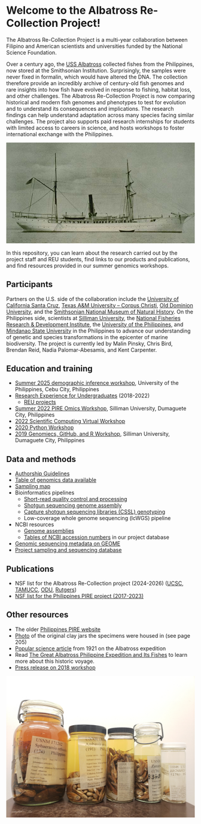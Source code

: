 #  Welcome to the Albatross Re-Collection Project! 

The Albatross Re-Collection Project is a multi-year collaboration between Filipino and American scientists and universities funded by the National Science Foundation. 

Over a century ago, the [USS Albatross](https://ocean.si.edu/human-connections/exploration/deep-sea-research-100-years-ago-us-fisheries-steamer-albatross) collected fishes from the Philippines, now stored at the Smithsonian Institution. Surprisingly, the samples were never fixed in formalin, which would have altered the DNA. The collection therefore provide an incredibly archive of century-old fish genomes and rare insights into how fish have evolved in response to fishing, habitat loss, and other challenges. The Albatross Re-Collection Project is now comparing historical and modern fish genomes and phenotypes to test for evolution and to understand its consequences and implications. The research findings can help understand adaptation across many species facing similar challenges. The project also supports paid research internships for students with limited access to careers in science, and hosts workshops to foster international exchange with the Philippines. 

![The USS Albatross. Photo source: Tanner, Z. L. 1897, Bulletin of the U.S. Fish Commission (for 1896) vol. 16, Plate I.](albatross_side_lrg-Tanner-1897.jpg)

In this repository, you can learn about the research carried out by the project staff and REU students, find links to our products and publications, and find resources provided in our summer genomics workshops.

## Participants
Partners on the U.S. side of the collaboration include the [University of California Santa Cruz](https://globalchange.sites.ucsc.edu/), [Texas A&M University – Corpus Christi](https://www.tamucc.edu/science/research/genomics/), [Old Dominion University](https://www.odu.edu/directory/kent-carpenter), and the [Smithsonian National Museum of Natural History](https://naturalhistory.si.edu/research/vertebrate-zoology/fishes). On the Philippines side, scientists at [Silliman University](http://su.edu.ph/), the [National Fisheries Research & Development Institute](http://www.nfrdi.da.gov.ph/), the [University of the Philippines](https://msi.upd.edu.ph/faculty/rene-abesamis/), and [Mindanao State University](http://www.msumain.edu.ph/) in the Philippines to advance our understanding of genetic and species transformations in the epicenter of marine biodiversity. The project is currently led by Malin Pinsky, Chris Bird, Brendan Reid, Nadia Palomar-Abesamis, and Kent Carpenter.

## Education and training
* [Summer 2025 demographic inference workshop](https://github.com/GCRG-edu/Demographic_Inference_Training), University of the Philippines, Cebu City, Philippines
* [Research Experience for Undergraduates](https://sites.wp.odu.edu/PIRE/educational-initiatives/reu/) (2018-2022)
  * [REU projects](https://github.com/philippinespire/REUs)
* [Summer 2022 PIRE Omics Workshop](https://github.com/philippinespire/2022_PIRE_omics_workshop), Silliman University, Dumaguete City, Philippines
* [2022 Scientific Computing Virtual Workshop](https://github.com/philippinespire/PIRE_Virtual_Workshop)
* [2020 Python Workshop](https://github.com/philippinespire/CarpenterLabPythonWorkshop)
* [2019 Genomiecs, GitHub, and R Workshop](https://github.com/philippinespire/GenomicsWorkshop), Silliman University, Dumaguete City, Philippines

## Data and methods
* [Authorship Guidelines](https://docs.google.com/document/d/1MTHa2DemKsfxZmBt7KlGVEn7_PEX_ANer-Jd0T7J8iA/edit?usp=sharing)
* [Table of genomics data available](data.md)
* [Sampling map](https://www.google.com/maps/d/viewer?ll=13.778840586088801%2C121.06196765909733&z=10&mid=1leLurkYXC3FezrY59AhoU0QTjvi4fsIl)
* Bioinformatics pipelines
  * [Short-read quality control and processing](https://github.com/philippinespire/pire_fq_gz_processing)
  * [Shotgun sequencing genome assembly](https://github.com/philippinespire/pire_ssl_data_processing)
  * [Capture shotgun sequencing libraries (CSSL) genotyping](https://github.com/philippinespire/pire_cssl_data_processing)
  * Low-coverage whole genome sequencing (lcWGS) pipeline
* NCBI resources
  * [Genome assemblies](https://www.ncbi.nlm.nih.gov/bioproject/1134677)
  * [Tables of NCBI accession numbers](https://github.com/philippinespire/database_albatross_recollections/tree/main/db_files/sequence_info_sheets) in our project database
* [Genomic sequencing metadata on GEOME](https://geome-db.org/workbench/project-overview)
* [Project sampling and sequencing database](https://github.com/philippinespire/database_albatross_recollections)

## Publications
* NSF list for the Albatross Re-Collection project (2024-2026) ([UCSC](https://www.nsf.gov/awardsearch/showAward?AWD_ID=2343787), [TAMUCC](https://www.nsf.gov/awardsearch/showAward?AWD_ID=2343790), [ODU](https://www.nsf.gov/awardsearch/showAward?AWD_ID=2343788), [Rutgers](https://www.nsf.gov/awardsearch/showAward?AWD_ID=2343789))
* [NSF list for the Philippines PIRE project (2017-2023)](https://www.nsf.gov/awardsearch/showAward?AWD_ID=1743711&HistoricalAwards=false)

## Other resources
* The older [Philippines PIRE website](https://sites.wp.odu.edu/PIRE/)
* [Photo](https://www.biodiversitylibrary.org/item/138580#page/211/mode/1up) of the original clay jars the specimens were housed in (see page 205)
* [Popular science article](https://en.wikisource.org/wiki/Popular_Science_Monthly/Volume_78/March_1911/The_Work_of_the_Albatross_in_the_Philippines) from 1921 on the Albatross expedition
* Read [The Great Albatross Philippine Expedition and Its Fishes](https://sites.wp.odu.edu/PIRE/wp-content/uploads/sites/757/2019/02/Smith-and-Williams-1999-albatross-philippine-expedition.pdf) to learn more about this historic voyage.
* [Press release on 2018 workshop](https://su.edu.ph/us-science-foundation-funded-bioinformatics-workshop-in-su-trains-filipino-american-researchers/)

![Museum samples from the USS Albatross](20210502_155846.jpg)
